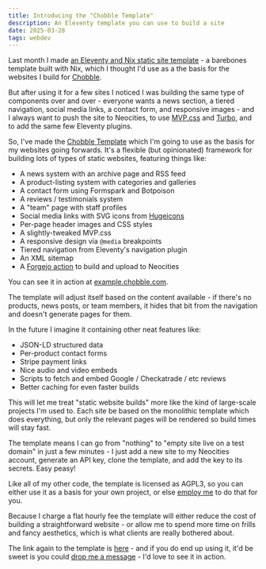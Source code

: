 ```yaml
---
title: Introducing the "Chobble Template"
description: An Eleventy template you can use to build a site
date: 2025-03-28
tags: webdev
---
```


Last month I made [an Eleventy and Nix static site template](/blog/25-02-16-template-for-eleventy-site-with-nix/) - a barebones template built with Nix, which I thought I'd use as a the basis for the websites I build for [Chobble](https://chobble.com).

But after using it for a few sites I noticed I was building the same type of components over and over - everyone wants a news section, a tiered navigation, social media links, a contact form, and responsive images - and I always want to push the site to Neocities, to use [MVP.css](https://andybrewer.github.io/mvp/) and [Turbo](https://turbo.hotwired.dev/), and to add the same few Eleventy plugins.

So, I've made the [Chobble Template](https://git.chobble.com/chobble/chobble-template) which I'm going to use as the basis for my websites going forwards. It's a flexible (but opinionated) framework for building lots of types of static websites, featuring things like:

- A news system with an archive page and RSS feed
- A product-listing system with categories and galleries
- A contact form using Formspark and Botpoison
- A reviews / testimonials system
- A "team" page with staff profiles
- Social media links with SVG icons from [Hugeicons](https://icon-sets.iconify.design/hugeicons/)
- Per-page header images and CSS styles
- A slightly-tweaked MVP.css
- A responsive design via `@media` breakpoints
- Tiered navigation from Eleventy's navigation plugin
- An XML sitemap
- A [Forgejo action](https://git.chobble.com/chobble/chobble-template/src/branch/main/.forgejo/workflows/build-and-deploy.yaml) to build and upload to Neocities

You can see it in action at [example.chobble.com](https://example.chobble.com).

The template will adjust itself based on the content available - if there's no products, news posts, or team members, it hides that bit from the navigation and doesn't generate pages for them.

In the future I imagine it containing other neat features like:

- JSON-LD structured data
- Per-product contact forms
- Stripe payment links
- Nice audio and video embeds
- Scripts to fetch and embed Google / Checkatrade / etc reviews
- Better caching for even faster builds

This will let me treat "static website builds" more like the kind of large-scale projects I'm used to. Each site be based on the monolithic template which does everything, but only the relevant pages will be rendered so build times will stay fast.

The template means I can go from "nothing" to "empty site live on a test domain" in just a few minutes - I just add a new site to my Neocities account, generate an API key, clone the template, and add the key to its secrets. Easy peasy!

Like all of my other code, the template is licensed as AGPL3, so you can either use it as a basis for your own project, or else [employ me](https://chobble.com) to do that for you.

Because I charge a flat hourly fee the template will either reduce the cost of building a straightforward website - or allow me to spend more time on frills and fancy aesthetics, which is what clients are really bothered about.

The link again to the template is [here](https://git.chobble.com/chobble/chobble-template) - and if you do end up using it, it'd be sweet is you could [drop me a message](https://chobble.com/contact/) - I'd love to see it in action.
